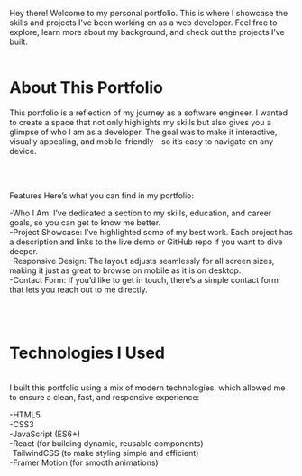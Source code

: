 Hey there! Welcome to my personal portfolio. This is where I showcase the skills and projects I’ve been working on as a web developer. Feel free to explore, learn more about my background, and check out the projects I’ve built.
<br> <br>

<h1>About This Portfolio</h1>
This portfolio is a reflection of my journey as a software engineer. I wanted to create a space that not only highlights my skills but also gives you a glimpse of who I am as a developer. The goal was to make it interactive, visually appealing, and mobile-friendly—so it’s easy to navigate on any device.

<br><br>

Features
Here’s what you can find in my portfolio:

-Who I Am: I’ve dedicated a section to my skills, education, and career goals, so you can get to know me better.<br>
-Project Showcase: I’ve highlighted some of my best work. Each project has a description and links to the live demo or GitHub repo if you want to dive deeper.<br>
-Responsive Design: The layout adjusts seamlessly for all screen sizes, making it just as great to browse on mobile as it is on desktop.<br>
-Contact Form: If you’d like to get in touch, there’s a simple contact form that lets you reach out to me directly.<br>

<br><br>

<h1>Technologies I Used</h1> <br>
I built this portfolio using a mix of modern technologies, which allowed me to ensure a clean, fast, and responsive experience: <br>

-HTML5<br>
-CSS3<br>
-JavaScript (ES6+)<br>
-React (for building dynamic, reusable components)<br>
-TailwindCSS (to make styling simple and efficient)<br>
-Framer Motion (for smooth animations)<br>

<br>
<br>
